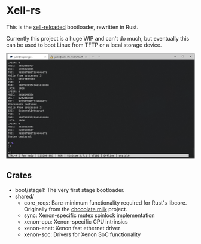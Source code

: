 # Xell-rs
This is the [xell-reloaded](https://github.com/xenia-project/xell-reloaded) bootloader, rewritten in Rust.

Currently this project is a huge WIP and can't do much, but eventually this can be used to boot Linux from TFTP or a local storage device.

![Serial Terminal](/docs/images/serial_terminal.png)

## Crates
 * boot/stage1: The very first stage bootloader.
 * shared/
   * core_reqs: Bare-minimum functionality required for Rust's libcore. Originally from the [chocolate milk](https://github.com/gamozolabs/chocolate_milk/blob/643f47b901ceda1f688d3c20ff92b0f41af80251/shared/core_reqs/src/lib.rs) project.
   * sync: Xenon-specific mutex spinlock implementation
   * xenon-cpu: Xenon-specific CPU intrinsics
   * xenon-enet: Xenon fast ethernet driver
   * xenon-soc: Drivers for Xenon SoC functionality
